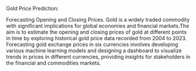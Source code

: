 Gold Price Prediction:

Forecasting Opening and Closing Prices. Gold is a widely traded commodity with significant 
implications for global economies and financial markets.The aim is to estimate the opening and closing prices of 
gold at different points in time by exploring historical gold price data recorded from 2004 to 2023. Forecasting gold 
exchange prices in six currencies involves developing various machine learning models and designing a dashboard 
to visualize trends in prices in different currencies, providing insights for stakeholders in the financial and 
commodities markets. 

